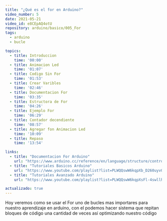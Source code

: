 ```yaml
---
title: "¿Qué es el for en Arduino?"
video_number: 5
date: 2021-05-21
video_id: e8CEpAQ4otU
repository: arduino/basico/005_For
tags:
  - arduino
  - bucle

topics:
  - title: Introduccion
    time: '00:00'
  - title: Animacion Led
    time: '01:07'
  - title: Codigo Sin For
    time: '01:53'
  - title: Crear Varibles
    time: '02:46'
  - title: Documentacion For
    time: '03:35'
  - title: Estructora de For
    time: '04:26'
  - title: Ejemplo For
    time: '06:29'
  - title: Contador decendiente
    time: '08:57'
  - title: Agregar fon Animacion Led
    time: '10:09'
  - title: Repaso
    time: '13:54'

links:
  - title: "Documentacion For Arduino"
    url: "https://www.arduino.cc/reference/en/language/structure/control-structure/for/"
  - title: "Tutoriales Basicos Arduino"
    url: "https://www.youtube.com/playlist?list=PLWQQswW6kqpXb_D260uyv0f7b-in6Va6F"
  - title: "Tutoriales Avanzado Arduino"
    url: "https://www.youtube.com/playlist?list=PLWQQswW6kqpXsFl-4swllhvGLgIQH1ECo"

actualizado: true
---
```


Hoy veremos como se usar el For uno de bucles mas importares para nuestro aprendizaje en arduino, con el podemos hacer sistema que repitan bloques de código una cantidad de veces así optimizando nuestro código
